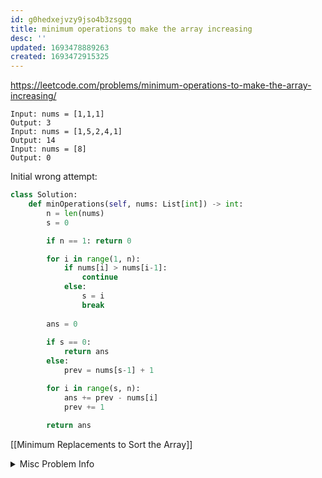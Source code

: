 ```yaml
---
id: g0hedxejvzy9jso4b3zsggq
title: minimum operations to make the array increasing
desc: ''
updated: 1693478889263
created: 1693472915325
---
```


https://leetcode.com/problems/minimum-operations-to-make-the-array-increasing/

```
Input: nums = [1,1,1]
Output: 3
Input: nums = [1,5,2,4,1]
Output: 14
Input: nums = [8]
Output: 0
```

Initial wrong attempt:

```python
class Solution:
    def minOperations(self, nums: List[int]) -> int:
        n = len(nums)
        s = 0

        if n == 1: return 0

        for i in range(1, n):
            if nums[i] > nums[i-1]:
                continue
            else:
                s = i
                break
        
        ans = 0
        
        if s == 0:
            return ans
        else:
            prev = nums[s-1] + 1

        for i in range(s, n):
            ans += prev - nums[i]
            prev += 1
        
        return ans
```  


[[Minimum Replacements to Sort the Array]]  


<details>
<summary>Misc Problem Info</summary>

`Difficulty: Easy`  
`Tags:` [[ADP related to greedy]]

</details>
